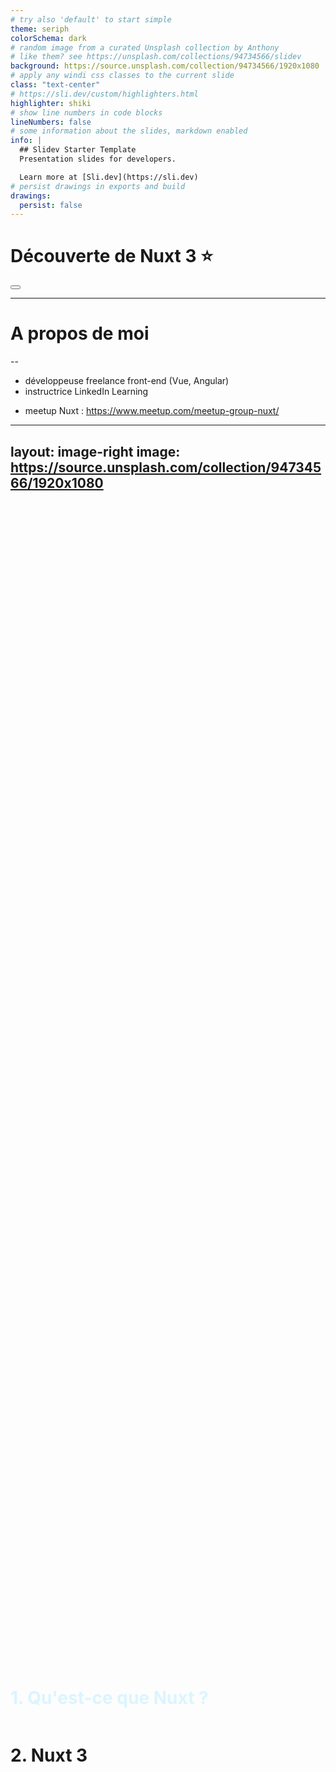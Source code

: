 ```yaml
---
# try also 'default' to start simple
theme: seriph
colorSchema: dark
# random image from a curated Unsplash collection by Anthony
# like them? see https://unsplash.com/collections/94734566/slidev
background: https://source.unsplash.com/collection/94734566/1920x1080
# apply any windi css classes to the current slide
class: "text-center"
# https://sli.dev/custom/highlighters.html
highlighter: shiki
# show line numbers in code blocks
lineNumbers: false
# some information about the slides, markdown enabled
info: |
  ## Slidev Starter Template
  Presentation slides for developers.

  Learn more at [Sli.dev](https://sli.dev)
# persist drawings in exports and build
drawings:
  persist: false
---
```


# Découverte de Nuxt 3 ⭐

<div class="abs-br m-6 flex gap-2">
  <button @click="$slidev.nav.openInEditor()" title="Open in Editor" class="text-xl icon-btn opacity-50 !border-none !hover:text-white">
    <carbon:edit />
  </button>
  <a href="https://github.com/slidevjs/slidev" target="_blank" alt="GitHub"
    class="text-xl icon-btn opacity-50 !border-none !hover:text-white">
    <carbon-logo-github />
  </a>
</div>

<!--
The last comment block of each slide will be treated as slide notes. It will be visible and editable in Presenter Mode along with the slide. [Read more in the docs](https://sli.dev/guide/syntax.html#notes)
-->

---

# A propos de moi

--

<v-click>

- développeuse freelance front-end (Vue, Angular)
- instructrice LinkedIn Learning

</v-click>

<v-click>

- meetup Nuxt : https://www.meetup.com/meetup-group-nuxt/

</v-click>

---
layout: image-right
image: https://source.unsplash.com/collection/94734566/1920x1080
---

<div class="container">
  <h1 class="selected">1. Qu'est-ce que Nuxt ?</h1>
  <h1>2. Nuxt 3</h1>
</div>

<style>
.container {
  display: flex;
  flex-direction: column;
  justify-content: center;
  height: 100%;
}
.selected {
  color: #dbf5ff
}
</style>

---

# Nuxt: définition

--

<!-- Component usage: this will be invisible until you press "next" -->
<v-clicks>

<div style="margin-bottom: 15px">Méta-framework basé sur Vue.</div>

> "To me, that sounds like React is a kernel [...] Next.js and Gatsby are the closest things we've got to distros."
>
> James K Nelson

> _=> adaptable à l'éco-système Vue (Nuxt, Quasar, Gridsome...)_

</v-clicks>

---

# Et qu'apporte Nuxt (hors v3) ?

--

<v-clicks>

Vue : "Le Framework JavaScript Évolutif" _=> UI runtime (+ routing et state management non imposés)_

</v-clicks>

---

# Et qu'apporte Nuxt (hors v3) ?

--

<v-clicks style="padding: 0px 0 10px 0">

- Bootstrap facilité: préconfiguration, conventions\* (structure de dossiers)
- Expérience developpeur : routing (+ state management) par système de fichiers, auto-import des composants
- Modes de rendus : SSR et SSG (+ outils associés) _=> amélioration performances (**TTC** et **SEO**)_

</v-clicks>

<v-click>

\* _Nuxt reste relativement peu 'opinionated' car la plupart des implémentations sont configurables._

</v-click>

---

# SSR et SSG
--

<v-clicks>

Bootstrap d'une SPA dans un navigateur : 

<svg style="left: 0px; top: 0px; width: 100%; height: 100%; display: block; min-width: 795px; min-height: 165px; background-color: transparent; background-image: none;"><defs><filter id="dropShadow"><feGaussianBlur in="SourceAlpha" stdDeviation="1.7" result="blur"></feGaussianBlur><feOffset in="blur" dx="3" dy="3" result="offsetBlur"></feOffset><feFlood flood-color="#3D4574" flood-opacity="0.4" result="offsetColor"></feFlood><feComposite in="offsetColor" in2="offsetBlur" operator="in" result="offsetBlur"></feComposite><feBlend in="SourceGraphic" in2="offsetBlur"></feBlend></filter></defs><g transformOrigin="0 0" transform="scale(1,1)translate(-82,-337)"><g></g><g><g transform="translate(0.5,0.5)" style="visibility: visible;"><path d="M 110 420 L 753.63 420" fill="none" stroke="white" stroke-miterlimit="10" pointer-events="stroke" visibility="hidden" stroke-width="9"></path><path d="M 110 420 L 753.63 420" fill="none" stroke="#ffffff" stroke-miterlimit="10" pointer-events="stroke"></path><path d="M 758.88 420 L 751.88 423.5 L 753.63 420 L 751.88 416.5 Z" fill="#ffffff" stroke="#ffffff" stroke-miterlimit="10" pointer-events="all"></path></g><g transform="translate(0.5,0.5)" style="visibility: visible;"><path d="M 760 460 L 760 436.37" fill="none" stroke="white" stroke-miterlimit="10" pointer-events="stroke" visibility="hidden" stroke-width="9"></path><path d="M 760 460 L 760 436.37" fill="none" stroke="#ffcc99" stroke-miterlimit="10" pointer-events="stroke"></path><path d="M 760 431.12 L 763.5 438.12 L 760 436.37 L 756.5 438.12 Z" fill="#ffcc99" stroke="#ffcc99" stroke-miterlimit="10" pointer-events="all"></path></g><g transform="translate(0.5,0.5)" style="visibility: visible;"><rect x="280" y="420" width="310" height="30" fill="none" stroke="white" pointer-events="stroke" visibility="hidden" stroke-width="9"></rect><rect x="280" y="420" width="310" height="30" fill="none" stroke="none" pointer-events="all"></rect></g><g style=""><g><foreignObject pointer-events="none" width="100%" height="100%" style="overflow: visible; text-align: left;"><div style="display: flex; align-items: unsafe center; justify-content: unsafe center; width: 1px; height: 1px; padding-top: 435px; margin-left: 435px;"><div data-drawio-colors="color: #FFFFFF; " style="box-sizing: border-box; font-size: 0px; text-align: center;"><div style="display: inline-block; font-size: 17px; font-family: Helvetica; color: rgb(255, 255, 255); line-height: 1.2; pointer-events: all; white-space: nowrap;">Chargement ressources (JS, assets...)</div></div></div></foreignObject></g></g><g transform="translate(0.5,0.5)" style="visibility: visible;"><path d="M 640 430 L 640 410" fill="none" stroke="white" stroke-miterlimit="10" pointer-events="stroke" visibility="hidden" stroke-width="9"></path><path d="M 640 430 L 640 410" fill="none" stroke="#ffffff" stroke-miterlimit="10" pointer-events="stroke"></path></g><g transform="translate(0.5,0.5)" style="visibility: visible;"><rect x="650" y="420" width="90" height="30" fill="none" stroke="white" pointer-events="stroke" visibility="hidden" stroke-width="9"></rect><rect x="650" y="420" width="90" height="30" fill="none" stroke="none" pointer-events="all"></rect></g><g style=""><g><foreignObject pointer-events="none" width="100%" height="100%" style="overflow: visible; text-align: left;"><div style="display: flex; align-items: unsafe center; justify-content: unsafe center; width: 1px; height: 1px; padding-top: 435px; margin-left: 695px;"><div data-drawio-colors="color: #FFFFFF; " style="box-sizing: border-box; font-size: 0px; text-align: center;"><div style="display: inline-block; font-size: 17px; font-family: Helvetica; color: rgb(255, 255, 255); line-height: 1.2; pointer-events: all; white-space: nowrap;">Bootstrap</div></div></div></foreignObject></g></g><g transform="translate(0.5,0.5)" style="visibility: visible;"><rect x="710" y="455" width="90" height="30" fill="none" stroke="white" pointer-events="stroke" visibility="hidden" stroke-width="9"></rect><rect x="710" y="455" width="90" height="30" fill="none" stroke="none" pointer-events="all"></rect></g><g style=""><g><foreignObject pointer-events="none" width="100%" height="100%" style="overflow: visible; text-align: left;"><div style="display: flex; align-items: unsafe center; justify-content: unsafe center; width: 1px; height: 1px; padding-top: 470px; margin-left: 755px;"><div data-drawio-colors="color: #FFCE9F; " style="box-sizing: border-box; font-size: 0px; text-align: center;"><div style="display: inline-block; font-size: 17px; font-family: Helvetica; color: rgb(255, 206, 159); line-height: 1.2; pointer-events: all; white-space: nowrap;">TTC* + TTI**</div></div></div></foreignObject></g></g><g transform="translate(0.5,0.5)" style="visibility: visible;"><rect x="770" y="405" width="90" height="30" fill="none" stroke="white" pointer-events="stroke" visibility="hidden" stroke-width="9"></rect><rect x="770" y="405" width="90" height="30" fill="none" stroke="none" pointer-events="all"></rect></g><g style=""><g><foreignObject pointer-events="none" width="100%" height="100%" style="overflow: visible; text-align: left;"><div style="display: flex; align-items: unsafe center; justify-content: unsafe center; width: 1px; height: 1px; padding-top: 420px; margin-left: 815px;"><div data-drawio-colors="color: #FFFFFF; " style="box-sizing: border-box; font-size: 0px; text-align: center;"><div style="display: inline-block; font-size: 17px; font-family: Helvetica; color: rgb(255, 255, 255); line-height: 1.2; pointer-events: all; white-space: nowrap;">SPA ready</div></div></div></foreignObject></g></g><g transform="translate(0.5,0.5)" style="visibility: visible;"><path d="M 230 430 L 230 410" fill="none" stroke="white" stroke-miterlimit="10" pointer-events="stroke" visibility="hidden" stroke-width="9"></path><path d="M 230 430 L 230 410" fill="none" stroke="#ffffff" stroke-miterlimit="10" pointer-events="stroke"></path></g><g transform="translate(0.5,0.5)" style="visibility: visible;"><rect x="120" y="420" width="110" height="50" fill="none" stroke="white" pointer-events="stroke" visibility="hidden" stroke-width="9"></rect><rect x="120" y="420" width="110" height="50" fill="none" stroke="none" pointer-events="all"></rect></g><g style=""><g><foreignObject pointer-events="none" width="100%" height="100%" style="overflow: visible; text-align: left;"><div style="display: flex; align-items: unsafe center; justify-content: unsafe center; width: 1px; height: 1px; padding-top: 445px; margin-left: 175px;"><div data-drawio-colors="color: #FFFFFF; " style="box-sizing: border-box; font-size: 0px; text-align: center;"><div style="display: inline-block; font-size: 17px; font-family: Helvetica; color: rgb(255, 255, 255); line-height: 1.2; pointer-events: all; white-space: nowrap;">Chargement <br>HTML initial</div></div></div></foreignObject></g></g><g transform="translate(0.5,0.5)" style="visibility: visible;"><path d="M 230 375 L 230 398.63" fill="none" stroke="white" stroke-miterlimit="10" pointer-events="stroke" visibility="hidden" stroke-width="9"></path><path d="M 230 375 L 230 398.63" fill="none" stroke="#ffcc99" stroke-miterlimit="10" pointer-events="stroke"></path><path d="M 230 403.88 L 226.5 396.88 L 230 398.63 L 233.5 396.88 Z" fill="#ffcc99" stroke="#ffcc99" stroke-miterlimit="10" pointer-events="all"></path></g><g transform="translate(0.5,0.5)" style="visibility: visible;"><rect x="90" y="345" width="290" height="30" fill="none" stroke="white" pointer-events="stroke" visibility="hidden" stroke-width="9"></rect><rect x="90" y="345" width="290" height="30" fill="none" stroke="none" pointer-events="all"></rect></g><g style=""><g><foreignObject pointer-events="none" width="100%" height="100%" style="overflow: visible; text-align: left;"><div style="display: flex; align-items: unsafe center; justify-content: unsafe center; width: 1px; height: 1px; padding-top: 360px; margin-left: 235px;"><div data-drawio-colors="color: #FFCE9F; " style="box-sizing: border-box; font-size: 0px; text-align: center;"><div style="display: inline-block; font-size: 17px; font-family: Helvetica; color: rgb(255, 206, 159); line-height: 1.2; pointer-events: all; white-space: nowrap;">Affichage index.html (point d'entrée)</div></div></div></foreignObject></g></g></g><g></g><g></g></g></svg>

\* *TTC = Time To Content (affichage du contenu de la page lors de la première requête)*

\*\* *TTI = Time To Interaction (SPA fonctionnelle)*


<div style="padding: 20px 0 10px 0">=> Objectif SSR (et SSG): diminuer le TTC (+ améliorer SEO)</div>

</v-clicks>

---

# SSR
--

<v-clicks>

SSR d'une SPA : 

<svg style="left: 0px; top: 0px; width: 100%; height: 100%; display: block; min-width: 936px; min-height: 170px; background-color: transparent; background-image: none;"><defs><filter id="dropShadow"><feGaussianBlur in="SourceAlpha" stdDeviation="1.7" result="blur"></feGaussianBlur><feOffset in="blur" dx="3" dy="3" result="offsetBlur"></feOffset><feFlood flood-color="#3D4574" flood-opacity="0.4" result="offsetColor"></feFlood><feComposite in="offsetColor" in2="offsetBlur" operator="in" result="offsetBlur"></feComposite><feBlend in="SourceGraphic" in2="offsetBlur"></feBlend></filter></defs><g transformOrigin="0 0" transform="scale(1,1)translate(59,-337)"><g></g><g><g transform="translate(0.5,0.5)" style="visibility: visible;"><path d="M 121.36 417.97 L 753.63 419.98" fill="none" stroke="white" stroke-miterlimit="10" pointer-events="stroke" visibility="hidden" stroke-width="9"></path><path d="M 121.36 417.97 L 753.63 419.98" fill="none" stroke="#ffffff" stroke-miterlimit="10" pointer-events="stroke"></path><path d="M 758.88 420 L 751.87 423.47 L 753.63 419.98 L 751.89 416.47 Z" fill="#ffffff" stroke="#ffffff" stroke-miterlimit="10" pointer-events="all"></path></g><g transform="translate(0.5,0.5)" style="visibility: visible;"><path d="M 760 460 L 760 436.37" fill="none" stroke="white" stroke-miterlimit="10" pointer-events="stroke" visibility="hidden" stroke-width="9"></path><path d="M 760 460 L 760 436.37" fill="none" stroke="#ffcc99" stroke-miterlimit="10" pointer-events="stroke"></path><path d="M 760 431.12 L 763.5 438.12 L 760 436.37 L 756.5 438.12 Z" fill="#ffcc99" stroke="#ffcc99" stroke-miterlimit="10" pointer-events="all"></path></g><g transform="translate(0.5,0.5)" style="visibility: visible;"><rect x="280" y="420" width="310" height="30" fill="none" stroke="white" pointer-events="stroke" visibility="hidden" stroke-width="9"></rect><rect x="280" y="420" width="310" height="30" fill="none" stroke="none" pointer-events="all"></rect></g><g style=""><g><foreignObject pointer-events="none" width="100%" height="100%" style="overflow: visible; text-align: left;"><div style="display: flex; align-items: unsafe center; justify-content: unsafe center; width: 1px; height: 1px; padding-top: 435px; margin-left: 435px;"><div data-drawio-colors="color: #FFFFFF; " style="box-sizing: border-box; font-size: 0px; text-align: center;"><div style="display: inline-block; font-size: 17px; font-family: Helvetica; color: rgb(255, 255, 255); line-height: 1.2; pointer-events: all; white-space: nowrap;">Chargement ressources (JS, assets...)</div></div></div></foreignObject></g></g><g transform="translate(0.5,0.5)" style="visibility: visible;"><path d="M 640 430 L 640 410" fill="none" stroke="white" stroke-miterlimit="10" pointer-events="stroke" visibility="hidden" stroke-width="9"></path><path d="M 640 430 L 640 410" fill="none" stroke="#ffffff" stroke-miterlimit="10" pointer-events="stroke"></path></g><g transform="translate(0.5,0.5)" style="visibility: visible;"><rect x="650" y="420" width="90" height="30" fill="none" stroke="white" pointer-events="stroke" visibility="hidden" stroke-width="9"></rect><rect x="650" y="420" width="90" height="30" fill="none" stroke="none" pointer-events="all"></rect></g><g style=""><g><foreignObject pointer-events="none" width="100%" height="100%" style="overflow: visible; text-align: left;"><div style="display: flex; align-items: unsafe center; justify-content: unsafe center; width: 1px; height: 1px; padding-top: 435px; margin-left: 695px;"><div data-drawio-colors="color: #FFFFFF; " style="box-sizing: border-box; font-size: 0px; text-align: center;"><div style="display: inline-block; font-size: 17px; font-family: Helvetica; color: rgb(255, 255, 255); line-height: 1.2; pointer-events: all; white-space: nowrap;">Bootstrap</div></div></div></foreignObject></g></g><g transform="translate(0.5,0.5)" style="visibility: visible;"><rect x="735" y="455" width="40" height="30" fill="none" stroke="white" pointer-events="stroke" visibility="hidden" stroke-width="9"></rect><rect x="735" y="455" width="40" height="30" fill="none" stroke="none" pointer-events="all"></rect></g><g style=""><g><foreignObject pointer-events="none" width="100%" height="100%" style="overflow: visible; text-align: left;"><div style="display: flex; align-items: unsafe center; justify-content: unsafe center; width: 1px; height: 1px; padding-top: 470px; margin-left: 755px;"><div data-drawio-colors="color: #FFCE9F; " style="box-sizing: border-box; font-size: 0px; text-align: center;"><div style="display: inline-block; font-size: 17px; font-family: Helvetica; color: rgb(255, 206, 159); line-height: 1.2; pointer-events: all; white-space: nowrap;">TTI</div></div></div></foreignObject></g></g><g transform="translate(0.5,0.5)" style="visibility: visible;"><rect x="770" y="405" width="90" height="30" fill="none" stroke="white" pointer-events="stroke" visibility="hidden" stroke-width="9"></rect><rect x="770" y="405" width="90" height="30" fill="none" stroke="none" pointer-events="all"></rect></g><g style=""><g><foreignObject pointer-events="none" width="100%" height="100%" style="overflow: visible; text-align: left;"><div style="display: flex; align-items: unsafe center; justify-content: unsafe center; width: 1px; height: 1px; padding-top: 420px; margin-left: 815px;"><div data-drawio-colors="color: #FFFFFF; " style="box-sizing: border-box; font-size: 0px; text-align: center;"><div style="display: inline-block; font-size: 17px; font-family: Helvetica; color: rgb(255, 255, 255); line-height: 1.2; pointer-events: all; white-space: nowrap;">SPA ready</div></div></div></foreignObject></g></g><g transform="translate(0.5,0.5)" style="visibility: visible;"><path d="M 230 430 L 230 410" fill="none" stroke="white" stroke-miterlimit="10" pointer-events="stroke" visibility="hidden" stroke-width="9"></path><path d="M 230 430 L 230 410" fill="none" stroke="#ffffff" stroke-miterlimit="10" pointer-events="stroke"></path></g><g transform="translate(0.5,0.5)" style="visibility: visible;"><rect x="120" y="420" width="110" height="70" fill="none" stroke="white" pointer-events="stroke" visibility="hidden" stroke-width="9"></rect><rect x="120" y="420" width="110" height="70" fill="none" stroke="none" pointer-events="all"></rect></g><g style=""><g><foreignObject pointer-events="none" width="100%" height="100%" style="overflow: visible; text-align: left;"><div style="display: flex; align-items: unsafe center; justify-content: unsafe center; width: 1px; height: 1px; padding-top: 455px; margin-left: 175px;"><div data-drawio-colors="color: #FFFFFF; " style="box-sizing: border-box; font-size: 0px; text-align: center;"><div style="display: inline-block; font-size: 17px; font-family: Helvetica; color: rgb(255, 255, 255); line-height: 1.2; pointer-events: all; white-space: nowrap;">Chargement <br>HTML page <br>requêtée</div></div></div></foreignObject></g></g><g transform="translate(0.5,0.5)" style="visibility: visible;"><path d="M 230 375 L 230 398.63" fill="none" stroke="white" stroke-miterlimit="10" pointer-events="stroke" visibility="hidden" stroke-width="9"></path><path d="M 230 375 L 230 398.63" fill="none" stroke="#ffcc99" stroke-miterlimit="10" pointer-events="stroke"></path><path d="M 230 403.88 L 226.5 396.88 L 230 398.63 L 233.5 396.88 Z" fill="#ffcc99" stroke="#ffcc99" stroke-miterlimit="10" pointer-events="all"></path></g><g transform="translate(0.5,0.5)" style="visibility: visible;"><rect x="210" y="345" width="50" height="30" fill="none" stroke="white" pointer-events="stroke" visibility="hidden" stroke-width="9"></rect><rect x="210" y="345" width="50" height="30" fill="none" stroke="none" pointer-events="all"></rect></g><g style=""><g><foreignObject pointer-events="none" width="100%" height="100%" style="overflow: visible; text-align: left;"><div style="display: flex; align-items: unsafe center; justify-content: unsafe center; width: 1px; height: 1px; padding-top: 360px; margin-left: 235px;"><div data-drawio-colors="color: #FFCE9F; " style="box-sizing: border-box; font-size: 0px; text-align: center;"><div style="display: inline-block; font-size: 17px; font-family: Helvetica; color: rgb(255, 206, 159); line-height: 1.2; pointer-events: all; white-space: nowrap;">TTC</div></div></div></foreignObject></g></g><g transform="translate(0.5,0.5)" style="visibility: visible;"><path d="M 119 430 L 119 410" fill="none" stroke="white" stroke-miterlimit="10" pointer-events="stroke" visibility="hidden" stroke-width="9"></path><path d="M 119 430 L 119 410" fill="none" stroke="#ffffff" stroke-miterlimit="10" pointer-events="stroke"></path></g><g transform="translate(0.5,0.5)" style="visibility: visible;"><rect x="-50" y="420" width="170" height="70" fill="none" stroke="white" pointer-events="stroke" visibility="hidden" stroke-width="9"></rect><rect x="-50" y="420" width="170" height="70" fill="none" stroke="none" pointer-events="all"></rect></g><g style=""><g><foreignObject pointer-events="none" width="100%" height="100%" style="overflow: visible; text-align: left;"><div style="display: flex; align-items: unsafe center; justify-content: unsafe center; width: 1px; height: 1px; padding-top: 455px; margin-left: 35px;"><div data-drawio-colors="color: #99CCFF; " style="box-sizing: border-box; font-size: 0px; text-align: center;"><div style="display: inline-block; font-size: 17px; font-family: Helvetica; color: rgb(153, 204, 255); line-height: 1.2; pointer-events: all; white-space: nowrap;">Génération sur&nbsp;<br>serveur du HTML de <br>la page requêtée</div></div></div></foreignObject></g></g><g transform="translate(0.5,0.5)" style="visibility: visible;"><path d="M -51.36 418.81 L 120 419" fill="none" stroke="white" stroke-miterlimit="10" pointer-events="stroke" visibility="hidden" stroke-width="9"></path><path d="M -51.36 418.81 L 120 419" fill="none" stroke="#99ccff" stroke-miterlimit="10" stroke-dasharray="3 3" pointer-events="stroke"></path></g></g><g></g><g></g></g></svg>


</v-clicks>

---

# SSR
--

<v-clicks>

SSR avec opération serveur:

<svg style="left: 0px; top: 0px; width: 100%; height: 100%; display: block; min-width: 1095px; min-height: 165px; background-color: transparent; background-image: none; transform: scaleX(0.85) translateX(-10%)"><defs><filter id="dropShadow"><feGaussianBlur in="SourceAlpha" stdDeviation="1.7" result="blur"></feGaussianBlur><feOffset in="blur" dx="3" dy="3" result="offsetBlur"></feOffset><feFlood flood-color="#3D4574" flood-opacity="0.4" result="offsetColor"></feFlood><feComposite in="offsetColor" in2="offsetBlur" operator="in" result="offsetBlur"></feComposite><feBlend in="SourceGraphic" in2="offsetBlur"></feBlend></filter></defs><g transformOrigin="0 0" transform="scale(1,1)translate(198,-342)"><g></g><g><g transform="translate(0.5,0.5)" style="visibility: visible;"><path d="M 131.36 417.97 L 753.63 419.98" fill="none" stroke="white" stroke-miterlimit="10" pointer-events="stroke" visibility="hidden" stroke-width="9"></path><path d="M 131.36 417.97 L 753.63 419.98" fill="none" stroke="#ffffff" stroke-miterlimit="10" pointer-events="stroke"></path><path d="M 758.88 420 L 751.87 423.47 L 753.63 419.98 L 751.89 416.47 Z" fill="#ffffff" stroke="#ffffff" stroke-miterlimit="10" pointer-events="all"></path></g><g transform="translate(0.5,0.5)" style="visibility: visible;"><path d="M 760 460 L 760 436.37" fill="none" stroke="white" stroke-miterlimit="10" pointer-events="stroke" visibility="hidden" stroke-width="9"></path><path d="M 760 460 L 760 436.37" fill="none" stroke="#ffcc99" stroke-miterlimit="10" pointer-events="stroke"></path><path d="M 760 431.12 L 763.5 438.12 L 760 436.37 L 756.5 438.12 Z" fill="#ffcc99" stroke="#ffcc99" stroke-miterlimit="10" pointer-events="all"></path></g><g transform="translate(0.5,0.5)" style="visibility: visible;"><rect x="280" y="420" width="310" height="30" fill="none" stroke="white" pointer-events="stroke" visibility="hidden" stroke-width="9"></rect><rect x="280" y="420" width="310" height="30" fill="none" stroke="none" pointer-events="all"></rect></g><g style=""><g><foreignObject pointer-events="none" width="100%" height="100%" style="overflow: visible; text-align: left;"><div style="display: flex; align-items: unsafe center; justify-content: unsafe center; width: 1px; height: 1px; padding-top: 435px; margin-left: 435px;"><div data-drawio-colors="color: #FFFFFF; " style="box-sizing: border-box; font-size: 0px; text-align: center;"><div style="display: inline-block; font-size: 17px; font-family: Helvetica; color: rgb(255, 255, 255); line-height: 1.2; pointer-events: all; white-space: nowrap;">Chargement ressources (JS, assets...)</div></div></div></foreignObject></g></g><g transform="translate(0.5,0.5)" style="visibility: visible;"><path d="M 640 430 L 640 410" fill="none" stroke="white" stroke-miterlimit="10" pointer-events="stroke" visibility="hidden" stroke-width="9"></path><path d="M 640 430 L 640 410" fill="none" stroke="#ffffff" stroke-miterlimit="10" pointer-events="stroke"></path></g><g transform="translate(0.5,0.5)" style="visibility: visible;"><rect x="650" y="420" width="90" height="30" fill="none" stroke="white" pointer-events="stroke" visibility="hidden" stroke-width="9"></rect><rect x="650" y="420" width="90" height="30" fill="none" stroke="none" pointer-events="all"></rect></g><g style=""><g><foreignObject pointer-events="none" width="100%" height="100%" style="overflow: visible; text-align: left;"><div style="display: flex; align-items: unsafe center; justify-content: unsafe center; width: 1px; height: 1px; padding-top: 435px; margin-left: 695px;"><div data-drawio-colors="color: #FFFFFF; " style="box-sizing: border-box; font-size: 0px; text-align: center;"><div style="display: inline-block; font-size: 17px; font-family: Helvetica; color: rgb(255, 255, 255); line-height: 1.2; pointer-events: all; white-space: nowrap;">Bootstrap</div></div></div></foreignObject></g></g><g transform="translate(0.5,0.5)" style="visibility: visible;"><rect x="620" y="460" width="260" height="30" fill="none" stroke="white" pointer-events="stroke" visibility="hidden" stroke-width="9"></rect><rect x="620" y="460" width="260" height="30" fill="none" stroke="none" pointer-events="all"></rect></g><g style=""><g><foreignObject pointer-events="none" width="100%" height="100%" style="overflow: visible; text-align: left;"><div style="display: flex; align-items: unsafe center; justify-content: unsafe center; width: 1px; height: 1px; padding-top: 475px; margin-left: 750px;"><div data-drawio-colors="color: #FFCE9F; " style="box-sizing: border-box; font-size: 0px; text-align: center;"><div style="display: inline-block; font-size: 17px; font-family: Helvetica; color: rgb(255, 206, 159); line-height: 1.2; pointer-events: all; white-space: nowrap;">TTI (avec données dynamiques)</div></div></div></foreignObject></g></g><g transform="translate(0.5,0.5)" style="visibility: visible;"><rect x="770" y="405" width="90" height="30" fill="none" stroke="white" pointer-events="stroke" visibility="hidden" stroke-width="9"></rect><rect x="770" y="405" width="90" height="30" fill="none" stroke="none" pointer-events="all"></rect></g><g style=""><g><foreignObject pointer-events="none" width="100%" height="100%" style="overflow: visible; text-align: left;"><div style="display: flex; align-items: unsafe center; justify-content: unsafe center; width: 1px; height: 1px; padding-top: 420px; margin-left: 815px;"><div data-drawio-colors="color: #FFFFFF; " style="box-sizing: border-box; font-size: 0px; text-align: center;"><div style="display: inline-block; font-size: 17px; font-family: Helvetica; color: rgb(255, 255, 255); line-height: 1.2; pointer-events: all; white-space: nowrap;">SPA ready</div></div></div></foreignObject></g></g><g transform="translate(0.5,0.5)" style="visibility: visible;"><path d="M 230 430 L 230 410" fill="none" stroke="white" stroke-miterlimit="10" pointer-events="stroke" visibility="hidden" stroke-width="9"></path><path d="M 230 430 L 230 410" fill="none" stroke="#ffffff" stroke-miterlimit="10" pointer-events="stroke"></path></g><g transform="translate(0.5,0.5)" style="visibility: visible;"><rect x="120" y="420" width="110" height="70" fill="none" stroke="white" pointer-events="stroke" visibility="hidden" stroke-width="9"></rect><rect x="120" y="420" width="110" height="70" fill="none" stroke="none" pointer-events="all"></rect></g><g style=""><g><foreignObject pointer-events="none" width="100%" height="100%" style="overflow: visible; text-align: left;"><div style="display: flex; align-items: unsafe center; justify-content: unsafe center; width: 1px; height: 1px; padding-top: 455px; margin-left: 175px;"><div data-drawio-colors="color: #FFFFFF; " style="box-sizing: border-box; font-size: 0px; text-align: center;"><div style="display: inline-block; font-size: 17px; font-family: Helvetica; color: rgb(255, 255, 255); line-height: 1.2; pointer-events: all; white-space: nowrap;">Chargement <br>HTML page <br>requêtée</div></div></div></foreignObject></g></g><g transform="translate(0.5,0.5)" style="visibility: visible;"><path d="M 230 375 L 230 398.63" fill="none" stroke="white" stroke-miterlimit="10" pointer-events="stroke" visibility="hidden" stroke-width="9"></path><path d="M 230 375 L 230 398.63" fill="none" stroke="#ffcc99" stroke-miterlimit="10" pointer-events="stroke"></path><path d="M 230 403.88 L 226.5 396.88 L 230 398.63 L 233.5 396.88 Z" fill="#ffcc99" stroke="#ffcc99" stroke-miterlimit="10" pointer-events="all"></path></g><g transform="translate(0.5,0.5)" style="visibility: visible;"><rect x="100" y="350" width="270" height="30" fill="none" stroke="white" pointer-events="stroke" visibility="hidden" stroke-width="9"></rect><rect x="100" y="350" width="270" height="30" fill="none" stroke="none" pointer-events="all"></rect></g><g style=""><g><foreignObject pointer-events="none" width="100%" height="100%" style="overflow: visible; text-align: left;"><div style="display: flex; align-items: unsafe center; justify-content: unsafe center; width: 1px; height: 1px; padding-top: 365px; margin-left: 235px;"><div data-drawio-colors="color: #FFCE9F; " style="box-sizing: border-box; font-size: 0px; text-align: center;"><div style="display: inline-block; font-size: 17px; font-family: Helvetica; color: rgb(255, 206, 159); line-height: 1.2; pointer-events: all; white-space: nowrap;">TTC (avec données dynamiques)</div></div></div></foreignObject></g></g><g transform="translate(0.5,0.5)" style="visibility: visible;"><path d="M 119 430 L 119 410" fill="none" stroke="white" stroke-miterlimit="10" pointer-events="stroke" visibility="hidden" stroke-width="9"></path><path d="M 119 430 L 119 410" fill="none" stroke="#ffffff" stroke-miterlimit="10" pointer-events="stroke"></path></g><g transform="translate(0.5,0.5)" style="visibility: visible;"><rect x="-40" y="420" width="170" height="70" fill="none" stroke="white" pointer-events="stroke" visibility="hidden" stroke-width="9"></rect><rect x="-40" y="420" width="170" height="70" fill="none" stroke="none" pointer-events="all"></rect></g><g style=""><g><foreignObject pointer-events="none" width="100%" height="100%" style="overflow: visible; text-align: left;"><div style="display: flex; align-items: unsafe center; justify-content: unsafe center; width: 1px; height: 1px; padding-top: 455px; margin-left: 45px;"><div data-drawio-colors="color: #99CCFF; " style="box-sizing: border-box; font-size: 0px; text-align: center;"><div style="display: inline-block; font-size: 17px; font-family: Helvetica; color: rgb(153, 204, 255); line-height: 1.2; pointer-events: all; white-space: nowrap;">Génération sur&nbsp;<br>serveur du HTML de <br>la page requêtée</div></div></div></foreignObject></g></g><g transform="translate(0.5,0.5)" style="visibility: visible;"><path d="M -190 419 L 120 419" fill="none" stroke="white" stroke-miterlimit="10" pointer-events="stroke" visibility="hidden" stroke-width="9"></path><path d="M -190 419 L 120 419" fill="none" stroke="#99ccff" stroke-miterlimit="10" stroke-dasharray="3 3" pointer-events="stroke"></path></g><g transform="translate(0.5,0.5)" style="visibility: visible;"><path d="M -40 430 L -40 410" fill="none" stroke="white" stroke-miterlimit="10" pointer-events="stroke" visibility="hidden" stroke-width="9"></path><path d="M -40 430 L -40 410" fill="none" stroke="#99ccff" stroke-miterlimit="10" stroke-dasharray="3 3" pointer-events="stroke"></path></g><g transform="translate(0.5,0.5)" style="visibility: visible;"><rect x="-180" y="420" width="140" height="50" fill="none" stroke="white" pointer-events="stroke" visibility="hidden" stroke-width="9"></rect><rect x="-180" y="420" width="140" height="50" fill="none" stroke="none" pointer-events="all"></rect></g><g style=""><g><foreignObject pointer-events="none" width="100%" height="100%" style="overflow: visible; text-align: left;"><div style="display: flex; align-items: unsafe center; justify-content: unsafe center; width: 1px; height: 1px; padding-top: 445px; margin-left: -110px;"><div data-drawio-colors="color: #99CCFF; " style="box-sizing: border-box; font-size: 0px; text-align: center;"><div style="display: inline-block; font-size: 17px; font-family: Helvetica; color: rgb(153, 204, 255); line-height: 1.2; pointer-events: all; white-space: nowrap;">Récupération de <br>données en DB</div></div></div></foreignObject></g></g></g><g></g><g></g></g></svg>

</v-clicks>


---

# SSR
--

<v-clicks>

Avantages :
- faible TTC
- meilleur SEO
- flexible

Inconvénients :
- moins scalable

</v-clicks>

---

# SSG
--

<v-clicks>

SSG d'une SPA :

Même principe mais avec prégénération au moment du build.

</v-clicks>

---

# SSR et SSG
--

<v-clicks>

Avantages :
- faible TTC
- meilleur SEO
- scalabilité (architecture JamStack)

Inconvénients :
- moins flexible que le SSR

</v-clicks>

---
layout: image-right
image: https://source.unsplash.com/collection/94734566/1920x1080
---

<div class="container">
  <h1>1. Qu'est-ce que Nuxt ?</h1>
  <h1 class="selected">2. Nuxt 3</h1>
</div>

<style>
.container {
  display: flex;
  flex-direction: column;
  justify-content: center;
  height: 100%;
}
.selected {
  color: #dbf5ff
}
</style>

---

# Context global
--

<v-click>

_cf Daniel Roe, Edge-rendering with Nuxt, Vuejs Amsterdam 2021_

</v-click>

<v-clicks style="padding: 30px 0 10px 0">

- Serverless : déléguer la gestion et la dimension des infrastructures serveur à un service Cloud
- Jamstack (JavaScript Api Markup) : 'pre-rendering' et découplage (microservices) => applications plus rapides, sécurisées et scalables.

</v-clicks>

<v-clicks style="padding: 10px 0 10px 0">

- nouvelles 'targets' : Deno, workers

</v-clicks>

<v-clicks style="padding: 10px 0 10px 0">

- TypeScript
- ES modules : portée par nouveaux outils de développements (Vite, Snowpack)

</v-clicks>

---

# Grandes lignes
--

Définitions de Nuxt :

- v2 : "Le framework Vue intuitif"
- v3 : "The hybrid Vue framework"

---

# Nuxt 3 : support
--

<v-clicks>

- TypeScript : types auto-générés (composants globaux, composables, routes API...)
- Vue 3 : API de composition (dossier 'composables', auto-imports), API suspense
- Bundler : Webpack 5, Vite
- Transpiler : esbuild
- State management : `useState`

</v-clicks>

---

# Nuxt 3 : expérience développeur
--

<v-click>

<Tweet id="1451192466049093633" scale="0.65" />

</v-click>

---

# Nuxt 3 : 'big features'
--

<v-clicks>

- Nuxt Kit : modules cross-version
- CLI : Nuxi
- Dev tools (à venir)
- **Rendering server : Nitro 🔥 (basé sur le serveur h3 du repository unjs)**

</v-clicks>

---

# Nuxt 3 : Nitro 🔥
--

<v-click >

<div>Features :</div>

</v-click>
<v-clicks style="padding: 0px 0 0px 0">

- server API (génération automatique de types)
- mode hybride (à venir) : SSR et SSG

</v-clicks>

<v-click>

<div style="padding: 30px 0 10px 0">Universel :</div>

</v-click>

<v-clicks style="padding: 0px 0 0px 0">

- build multi-targets: Node, Deno, workers (serverless, expérimentalement sur navigateur)

</v-clicks>

<v-click>

<div style="padding: 30px 0 10px 0">Construit pour le serverless :</div>

</v-click>

<v-clicks style="padding: 0px 0 0px 0">

- cold start optimisé
- plus léger (NFT)
- détection automatique des plateformes serverless (Netlify, Vercel, Azure, AWS, and CloudFlare Workers)

</v-clicks>

---
layout: image-right
image: https://source.unsplash.com/collection/94734566/1920x1080
---

# Conclusion
--

<v-click>

Nuxt a pris un tournant avec cette version 3, et dépasse le 'meta-framework' Vue pour se positionner plutôt comme :
> 'an open source framework making web development simple and powerful'

</v-click>
